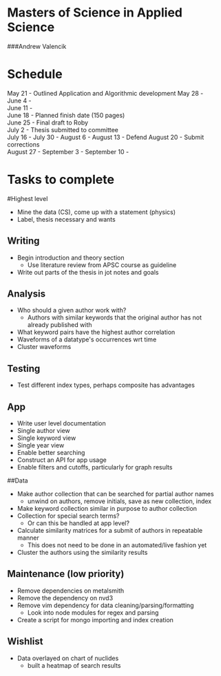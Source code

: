 Masters of Science in Applied Science
=====================================
 
###Andrew Valencik  

Schedule
========

May 21 -  Outlined Application and Algorithmic development
May 28 -   
June  4 -   
June 11 -   
June 18 - Planned finish date (150 pages)  
June 25 - Final draft to Roby  
July  2 - Thesis submitted to committee  
July 16 - 
July 30 - 
August  6 - 
August 13 - Defend
August 20 - Submit corrections  
August 27 -
September  3 - 
September 10 - 


Tasks to complete
=================

#Highest level
+ Mine the data (CS), come up with a statement (physics)
+ Label, thesis necessary and wants

## Writing
+ Begin introduction and theory section
  - Use literature review from APSC course as guideline
+ Write out parts of the thesis in jot notes and goals

## Analysis
+ Who should a given author work with?
  - Authors with similar keywords that the original author has not already published with
+ What keyword pairs have the highest author correlation
+ Waveforms of a datatype's occurrences wrt time
+ Cluster waveforms

## Testing
+ Test different index types, perhaps composite has advantages

## App
+ Write user level documentation
+ Single author view
+ Single keyword view
+ Single year view
+ Enable better searching
+ Construct an API for app usage
+ Enable filters and cutoffs, particularly for graph results

##Data
+ Make author collection that can be searched for partial author names
  - unwind on authors, remove initials, save as new collection, index
+ Make keyword collection similar in purpose to author collection
+ Collection for special search terms?
  - Or can this be handled at app level?
+ Calculate similarity matrices for a submit of authors in repeatable manner
  - This does not need to be done in an automated/live fashion yet
+ Cluster the authors using the similarity results

## Maintenance (low priority)
+ Remove dependencies on metalsmith
+ Remove the dependency on nvd3
+ Remove vim dependency for data cleaning/parsing/formatting
  - Look into node modules for regex and parsing
+ Create a script for mongo importing and index creation

## Wishlist
+ Data overlayed on chart of nuclides
  - built a heatmap of search results
